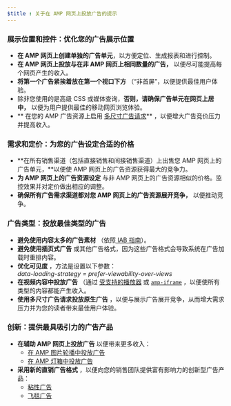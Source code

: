 ```yaml
---
$title : 关于在 AMP 网页上投放广告的提示
---
```


###  展示位置和控件：优化您的广告展示位置

- **在 AMP 网页上创建单独的广告单元**，以方便定位、生成报表和进行控制。
- **在 AMP 网页上投放与在非 AMP 网页上相同数量的广告，** 以便尽可能提高每个网页产生的收入。
- **将第一个广告紧挨着放在第一个视口下方** （&ldquo;非首屏&rdquo;，以便提供最佳用户体验。
-  除非您使用的是高级 CSS 或媒体查询，**否则，请确保广告单元在网页上居中，** 以便为用户提供最佳的移动网页浏览体验。
- ** 在您的 AMP 广告资源上启用 <a href="https://github.com/ampproject/amphtml/tree/master/ads#support-for-multi-size-ad-requests">多尺寸广告请求</a>** ，以便增大广告竞价压力并提高收入。

###  需求和定价：为您的广告设定合适的价格

- **在所有销售渠道（包括直接销售和间接销售渠道）上出售您 AMP 网页上的广告单元，**以便使 AMP 网页上的广告资源获得最大的竞争力。
- **为 AMP 网页上的广告资源设定** 与非 AMP 网页上的广告资源相似的价格。监控效果并对定价做出相应的调整。
- **确保所有广告需求渠道都对您 AMP 网页上的广告资源展开竞争，** 以便推动竞争。

###  广告类型：投放最佳类型的广告

- **避免使用内容太多的广告素材**  （依照<a href="http://www.iab.com/wp-content/uploads/2015/11/IAB_Display_Mobile_Creative_Guidelines_HTML5_2015.pdf"> IAB 指南</a>）。
- **避免使用插页式广告** 或其他广告格式，因为这些广告格式会导致系统在广告加载时重排内容。
- **优化可见度** ，方法是设置以下参数：<br />
   <em>data-loading-strategy = prefer-viewability-over-views</em>
- **在视频内容中投放广告**  （通过 [受支持的播放器](/zh_cn/docs/reference/components#media) 或 [`amp-iframe`](https://ampbyexample.com/components/amp-iframe/) ，以便使所有类型的内容都能产生收入。
- **使用多尺寸广告请求投放原生广告** ，以便与展示广告展开竞争，从而增大需求压力并为您的读者带来最佳用户体验。

###  创新：提供最具吸引力的广告产品

- **在辅助 AMP 网页上投放广告** 以便带来更多收入：
   - [在 AMP 图片轮播中投放广告](https://github.com/jasti/amp-ads-testing/blob/master/dfp-amp-testing/amp_tests/amp-carousel-demo.html)
   - [在 AMP 灯箱中投放广告](https://github.com/jasti/amp-ads-testing/blob/master/dfp-amp-testing/amp_tests/amp-lightbox-demo.html)
- **采用新的直销广告格式** ，以便向您的销售团队提供富有影响力的创新型广告产品：
   - [粘性广告](https://ampbyexample.com/components/amp-sticky-ad/)
   - [飞毯广告](https://ampbyexample.com/components/amp-fx-flying-carpet/)


